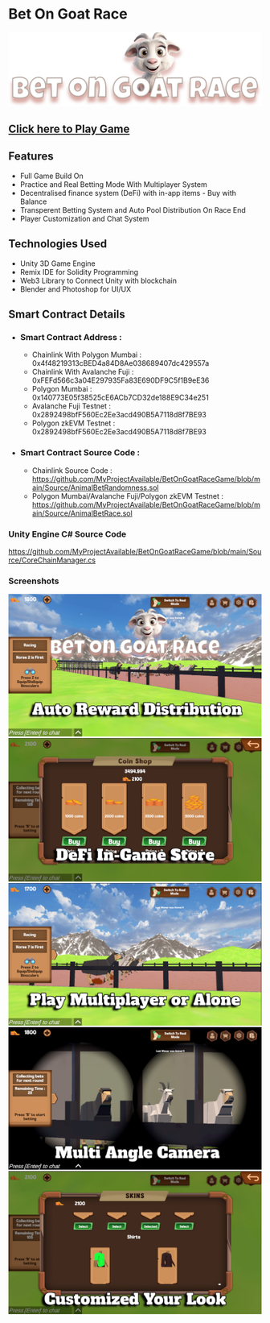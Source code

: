 # Bet On Goat Race
![](https://github.com/MyProjectAvailable/BetOnGoatRaceGame/blob/main/Images/logo.png)

## [Click here to Play Game](https://goatbetgame.vrweb3games.com/)

## Features
* Full Game Build On
* Practice and Real Betting Mode With Multiplayer System
* Decentralised finance system (DeFi) with in-app items - Buy with  Balance
* Transperent Betting System and Auto Pool Distribution On Race End
* Player Customization and Chat System


## Technologies Used
- Unity 3D Game Engine 
- Remix IDE for Solidity Programming
- Web3 Library to Connect Unity with blockchain
- Blender and Photoshop for UI/UX

## Smart Contract Details
- ### Smart Contract Address :  </br>
  - Chainlink With Polygon Mumbai : 0x4f48219313cBED4a84D8Ae038689407dc429557a
  - Chainlink With Avalanche Fuji : 0xFEFd566c3a04E297935Fa83E690DF9C5f1B9eE36
  - Polygon Mumbai : 0x140773E05f38525cE6ACb7CD32de188E9C34e251
  - Avalanche Fuji Testnet : 0x2892498bfF560Ec2Ee3acd490B5A7118d8f7BE93
  - Polygon zkEVM Testnet : 0x2892498bfF560Ec2Ee3acd490B5A7118d8f7BE93
 

- ### Smart Contract Source Code :  </br>
  - Chainlink Source Code : </br>https://github.com/MyProjectAvailable/BetOnGoatRaceGame/blob/main/Source/AnimalBetRandomness.sol
  - Polygon Mumbai/Avalanche Fuji/Polygon zkEVM Testnet : </br>https://github.com/MyProjectAvailable/BetOnGoatRaceGame/blob/main/Source/AnimalBetRace.sol

### Unity Engine C# Source Code </br>
https://github.com/MyProjectAvailable/BetOnGoatRaceGame/blob/main/Source/CoreChainManager.cs

### Screenshots
![](https://github.com/MyProjectAvailable/BetOnGoatRaceGame/blob/main/Images/1.jpg)
![](https://github.com/MyProjectAvailable/BetOnGoatRaceGame/blob/main/Images/2.jpg)
![](https://github.com/MyProjectAvailable/BetOnGoatRaceGame/blob/main/Images/3.jpg)
![](https://github.com/MyProjectAvailable/BetOnGoatRaceGame/blob/main/Images/4.jpg)
![](https://github.com/MyProjectAvailable/BetOnGoatRaceGame/blob/main/Images/5.jpg)








